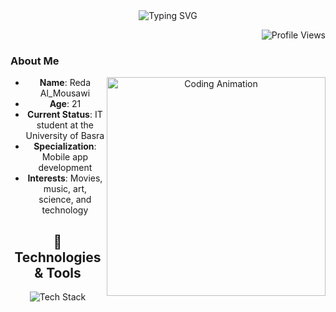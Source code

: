 <!-- Header Banner -->
<div align="center">
  <img src="https://readme-typing-svg.herokuapp.com?font=Fira+Code&weight=600&size=35&duration=3000&pause=1000&color=00FF00&center=true&vCenter=true&width=600&lines=Welcome+to+My+World!;Reda+Emad;Software+Engineer;Innovator+%7C+Problem+Solver" alt="Typing SVG" />
</div>

<!-- Profile Views Counter -->
<p align="right">
  <img src="https://komarev.com/ghpvc/?username=r1eda&label=Profile%20Views&color=0e75b6&style=flat" alt="Profile Views" />
</p>

<!-- Introduction -->
<h3 align="left">
  <span>About Me</span>
</h3>
<div align="center">
  <img align="right" width="350" src="https://media.giphy.com/media/L1R1tvI9svkIWwpVYr/giphy.gif" alt="Coding Animation"/>

  - **Name**: Reda Al_Mousawi  
  - **Age**: 21  
  - **Current Status**: IT student at the University of Basra  
  - **Specialization**: Mobile app development  
  - **Interests**: Movies, music, art, science, and technology  
 

</div>

<!-- Tech Stack Section -->
<h2 align="center">🚀 Technologies & Tools</h2>
<div align="center">
  <img src="https://skillicons.dev/icons?i=cpp,java,dart,flutter,python,js,html,css,bootstrap,git,github,vscode,linux" alt="Tech Stack" />
</div>
